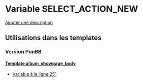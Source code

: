 # Variable SELECT_ACTION_NEW
[Ajouter une description](https://fa-tvars.appspot.com/var/SELECT_ACTION_NEW)

## Utilisations dans les templates

### Version PunBB

#### [Template album_showpage_body](punbb/album_showpage_body.md)
* [Variable &agrave; la ligne 251](../punbb/album_showpage_body.tpl#L251)